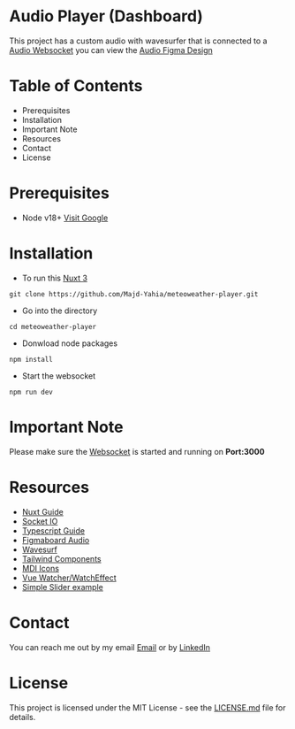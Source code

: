 # Audio Player (Dashboard)
This project has a custom audio with wavesurfer that is connected to a [Audio Websocket](https://github.com/Majd-Yahia/meteoweather-socket) you can view the [Audio Figma Design](https://www.figma.com/file/Looltp8AmnED9Lx55PDDf1/Player?type=design&node-id=0-1&mode=design)
# Table of Contents
- Prerequisites
- Installation
- Important Note
- Resources
- Contact
- License

# Prerequisites
- Node v18+ [Visit Google](https://nodejs.org/en/download)

# Installation
- To run this [Nuxt 3](https://nuxt.com/docs)
```
git clone https://github.com/Majd-Yahia/meteoweather-player.git
```
- Go into the directory
```
cd meteoweather-player
```
- Donwload node packages
```
npm install
```
- Start the websocket
```
npm run dev
```
# Important Note
Please make sure the [Websocket](https://github.com/Majd-Yahia/meteoweather-socket) is started and running on **Port:3000**

# Resources
- [Nuxt Guide](https://nuxt.com/docs/getting-started/introduction)
- [Socket IO](https://socket.io/get-started/chat/)
- [Typescript Guide](https://www.typescriptlang.org/docs/handbook/type-checking-javascript-files.html)
- [Figmaboard Audio](https://www.figma.com/file/Looltp8AmnED9Lx55PDDf1/Player?type=design&node-id=0-1&mode=design&t=3VVEjo7Y5OS8RDCk-0)
- [Wavesurf](https://wavesurfer-js.org)
- [Tailwind Components](https://tailwindui.com/components)
- [MDI Icons](https://pictogrammers.com/library/mdi/)
- [Vue Watcher/WatchEffect](https://vuejs.org/guide/essentials/watchers.html#deep-watchers)
- [Simple Slider example](https://codepen.io/nlfonseca/pen/MwbovQ)

# Contact
You can reach me out by my email [Email](mailto:majd.m4a4@gmail.com) or by [LinkedIn](https://www.linkedin.com/in/majd-yahia/) 
# License
This project is licensed under the MIT License - see the [LICENSE.md](LICENSE.md) file for details.
